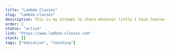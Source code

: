 ```yaml
---
title: "Lambda Classes"
slug: "lambda-classes"
description: This is my attempt to share whatever little I have learned with the software engineers of tomorrow.
order: 2
status: "active"
link: "https://www.lambda-classes.com"
stack: []
tags: ["education", "teaching"]
---
```

